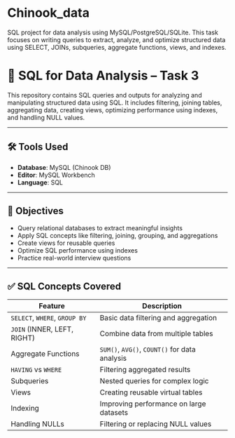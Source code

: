# Chinook_data
SQL project for data analysis using MySQL/PostgreSQL/SQLite. This task focuses on writing queries to extract, analyze, and optimize structured data using SELECT, JOINs, subqueries, aggregate functions, views, and indexes.

# 🧠 SQL for Data Analysis – Task 3

This repository contains SQL queries and outputs for analyzing and manipulating structured data using SQL. It includes filtering, joining tables, aggregating data, creating views, optimizing performance using indexes, and handling NULL values.

---
## 🛠️ Tools Used

- **Database**:  MySQL (Chinook DB) 
- **Editor**:  MySQL Workbench 
- **Language**: SQL

---

## 📌 Objectives

- Query relational databases to extract meaningful insights
- Apply SQL concepts like filtering, joining, grouping, and aggregations
- Create views for reusable queries
- Optimize SQL performance using indexes
- Practice real-world interview questions

---

## ✅ SQL Concepts Covered

| Feature                         | Description                                                            |
|---------------------------------|------------------------------------------------------------------------|
| `SELECT`, `WHERE`, `GROUP BY`   | Basic data filtering and aggregation                                   |
| `JOIN` (INNER, LEFT, RIGHT)     | Combine data from multiple tables                                      |
| Aggregate Functions             | `SUM()`, `AVG()`, `COUNT()` for data analysis                          |
| `HAVING` vs `WHERE`             | Filtering aggregated results                                           |
| Subqueries                      | Nested queries for complex logic                                       |
| Views                           | Creating reusable virtual tables                                       |
| Indexing                        | Improving performance on large datasets                                |
| Handling NULLs                  | Filtering or replacing NULL values                                     |

